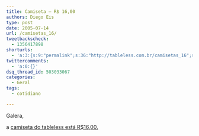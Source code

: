 ```yaml
---
title: Camiseta – R$ 16,00
authors: Diego Eis
type: post
date: 2005-07-14
url: /camisetas_16/
tweetbackscheck:
  - 1356417898
shorturls:
  - 'a:3:{s:9:"permalink";s:36:"http://tableless.com.br/camisetas_16";s:7:"tinyurl";s:26:"http://tinyurl.com/3qaqcs4";s:4:"isgd";s:19:"http://is.gd/pdbFiv";}'
twittercomments:
  - 'a:0:{}'
dsq_thread_id: 503033067
categories:
  - Geral
tags:
  - cotidiano

---
```

Galera, 
  
a [camiseta do tableless está R$16,00.][1]

 [1]: http://tableless.com.br/camiseta/